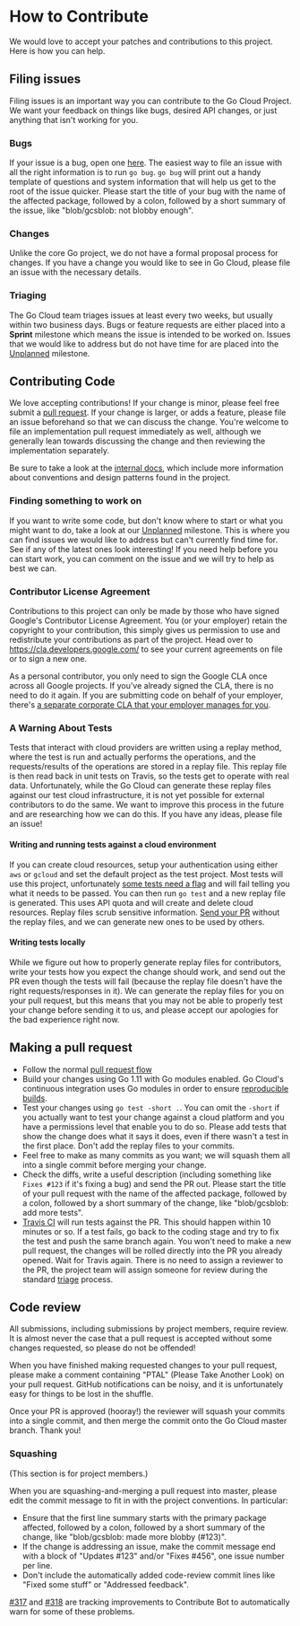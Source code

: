 # How to Contribute

We would love to accept your patches and contributions to this project. Here is how you can help.

## Filing issues
Filing issues is an important way you can contribute to the Go Cloud Project. We want your feedback on things like bugs, desired API changes, or just anything that isn't working for you.

### Bugs
If your issue is a bug, open one [here](https://github.com/google/go-cloud/issues/new). The easiest way to file an issue with all the right information is to run `go bug`. `go bug` will print out a handy template of questions and system information that will help us get to the root of the issue quicker. Please start the title of your bug with the name of the affected package, followed by a colon, followed by a short summary of the issue, like "blob/gcsblob: not blobby enough".

### Changes
Unlike the core Go project, we do not have a formal proposal process for changes. If you have a change you would like to see in Go Cloud, please file an issue with the necessary details.

### Triaging
The Go Cloud team triages issues at least every two weeks, but usually within two business days. Bugs or feature requests are either placed into a **Sprint** milestone which means the issue is intended to be worked on. Issues that we would like to address but do not have time for are placed into the [Unplanned][] milestone.

[Unplanned]: https://github.com/google/go-cloud/milestone/2

## Contributing Code
We love accepting contributions! If your change is minor, please feel free submit a [pull request](https://help.github.com/articles/about-pull-requests/). If your change is larger, or adds a feature, please file an issue beforehand so that we can discuss the change. You're welcome to file an implementation pull request immediately as well, although we generally lean towards discussing the change and then reviewing the implementation separately.

Be sure to take a look at the [internal docs][], which include more information about conventions and design patterns found in the project.

[internal docs]: internal/docs/README.md

### Finding something to work on
If you want to write some code, but don't know where to start or what you might want to do, take a look at our [Unplanned][] milestone. This is where you can find issues we would like to address but can't currently find time for. See if any of the latest ones look interesting! If you need help before you can start work, you can comment on the issue and we will try to help as best we can.

### Contributor License Agreement

Contributions to this project can only be made by those who have signed Google's Contributor License
Agreement. You (or your employer) retain the copyright to your contribution,
this simply gives us permission to use and redistribute your contributions as
part of the project. Head over to <https://cla.developers.google.com/> to see
your current agreements on file or to sign a new one.

As a personal contributor, you only need to sign the Google CLA once across all Google projects. If you've already signed the CLA, there is no need to do it again. If you are submitting code on behalf of your employer, there's [a separate corporate CLA that your employer manages for you](https://opensource.google.com/docs/cla/#external-contributors).

### A Warning About Tests
Tests that interact with cloud providers are written using a replay method, where the test is run and actually performs the operations, and the requests/results of the operations are stored in a replay file. This replay file is then read back in unit tests on Travis, so the tests get to operate with real data. Unfortunately, while the Go Cloud can generate these replay files against our test cloud infrastructure, it is not yet possible for external contributors to do the same. We want to improve this process in the future and are researching how we can do this. If you have any ideas, please file an issue!


#### Writing and running tests against a cloud environment
If you can create cloud resources, setup your authentication using either `aws` or `gcloud` and set the default project as the test project. Most tests will use this project, unfortunately [some tests need a flag](https://github.com/google/go-cloud/issues/128) and will fail telling you what it needs to be passed. You can then run `go test` and a new replay file is generated. This uses API quota and will create and delete cloud resources. Replay files scrub sensitive information. [Send your PR](#making-a-pull-request) without the replay files, and we can generate new ones to be used by others.

#### Writing tests locally
While we figure out how to properly generate replay files for contributors, write your tests how you expect the change should work, and send out the PR even though the tests will fail (because the replay file doesn't have the right requests/responses in it). We can generate the replay files for you on your pull request, but this means that you may not be able to properly test your change before sending it to us, and please accept our apologies for the bad experience right now.

## Making a pull request
* Follow the normal [pull request flow](https://help.github.com/articles/creating-a-pull-request/)
* Build your changes using Go 1.11 with Go modules enabled. Go Cloud's continuous integration uses Go modules in order to ensure [reproducible builds](https://research.swtch.com/vgo-repro).
* Test your changes using `go test -short .`. You can omit the `-short` if you actually want to test your change against a cloud platform and you have a permissions level that enable you to do so. Please add tests that show the change does what it says it does, even if there wasn't a test in the first place. Don't add the replay files to your commits.
* Feel free to make as many commits as you want; we will squash them all into a single commit before merging your change.
* Check the diffs, write a useful description (including something like `Fixes #123` if it's fixing a bug) and send the PR out. Please start the title of your pull request with the name of the affected package, followed by a colon, followed by a short summary of the change, like "blob/gcsblob: add more tests".
* [Travis CI](http://travis-ci.com) will run tests against the PR. This should happen within 10 minutes or so. If a test fails, go back to the coding stage and try to fix the test and push the same branch again. You won't need to make a new pull request, the changes will be rolled directly into the PR you already opened. Wait for Travis again. There is no need to assign a reviewer to the PR, the project team will assign someone for review during the standard [triage](#triaging) process.

## Code review
All submissions, including submissions by project members, require review. It is almost never the case that a pull request is accepted without some changes requested, so please do not be offended!

When you have finished making requested changes to your pull request, please make
a comment containing "PTAL" (Please Take Another Look) on your pull request.
GitHub notifications can be noisy, and it is unfortunately easy for things to be lost in the shuffle.

Once your PR is approved (hooray!) the reviewer will squash your commits into a single commit, and then merge the commit onto the Go Cloud master branch. Thank you!

### Squashing

(This section is for project members.)

When you are squashing-and-merging a pull request into master, please edit the
commit message to fit in with the project conventions. In particular:

-   Ensure that the first line summary starts with the primary package affected,
    followed by a colon, followed by a short summary of the change, like
    "blob/gcsblob: made more blobby (#123)".
-   If the change is addressing an issue, make the commit message end with a
    block of "Updates #123" and/or "Fixes #456", one issue number per line.
-   Don't include the automatically added code-review commit lines like "Fixed
    some stuff" or "Addressed feedback".

[#317][] and [#318][] are tracking improvements to Contribute Bot to
automatically warn for some of these problems.

[#317]: https://github.com/google/go-cloud/issues/317
[#318]: https://github.com/google/go-cloud/issues/318
